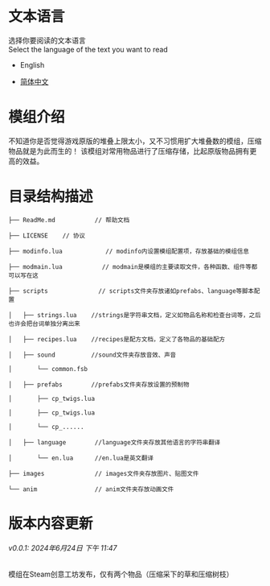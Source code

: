 # 文本语言
选择你要阅读的文本语言<br>Select the language of the text you want to read  
- English
  
- [简体中文](README.md)


# 模组介绍
不知道你是否觉得游戏原版的堆叠上限太小，又不习惯用扩大堆叠数的模组，压缩物品就是为此而生的！
该模组对常用物品进行了压缩存储，比起原版物品拥有更高的效益。


# 目录结构描述
    ├── ReadMe.md           // 帮助文档
    
    ├── LICENSE    // 协议
    
    ├── modinfo.lua            // modinfo内设置模组配置项，存放基础的模组信息

    ├── modmain.lua           // modmain是模组的主要读取文件，各种函数、组件等都可以写在这

    ├── scripts              // scripts文件夹存放诸如prefabs、language等脚本配置
    
    │   ├── strings.lua    //strings是字符串文档，定义如物品名称和检查台词等，之后也许会把台词单独分离出来

    │   ├── recipes.lua    //recipes是配方文档，定义了各物品的基础配方

    │   ├── sound          //sound文件夹存放音效、声音

    │       └── common.fsb     
    
    │   ├── prefabs        //prefabs文件夹存放设置的预制物
    
    │       ├── cp_twigs.lua

    │       ├── cp_twigs.lua

    │       └── cp_......

    │   ├── language        //language文件夹存放其他语言的字符串翻译

    │       └── en.lua      //en.lua是英文翻译
    
    ├── images              // images文件夹存放图片、贴图文件
    
    └── anim                // anim文件夹存放动画文件

 
# 版本内容更新
###### v0.0.1: 2024年6月24日 下午 11:47
模组在Steam创意工坊发布，仅有两个物品（压缩采下的草和压缩树枝）
